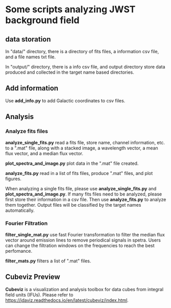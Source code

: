 # Some scripts analyzing JWST background field

## data storation

In "data/" directory, there is a directory of fits files, a information csv file, and a file names txt file.

In "output/" directory, there is a info csv file, and output directory store data produced and collected in the target name based directories.

## Add information

Use **add_info.py** to add Galactic coordinates to csv files.

## Analysis

### Analyze fits files

**analyze_single_fits.py** read a fits file, store name, channel information, etc. to a ".mat" file, along with a stacked image, a wavelength vector, a mean flux vector, and a median flux vector.

**plot_spectra_and_image.py** plot data in the ".mat" file created.

**analyze_fits.py** read in a list of fits files, produce ".mat" files, and plot figures.

When analyzing a single fits file, please use **analyze_single_fits.py** and **plot_spectra_and_image.py**. If many fits files need to be analyzed, please first store their information in a csv file. Then use **analyze_fits.py** to analyze them together. Output files will be classified by the target names automatically.

### Fourier Filtration

**filter_single_mat.py** use fast Fourier transformation to filter the median flux vector around emission lines to remove periodical signals in spetra. Users can change the filtration windows on the frequencies to reach the best perfomance.

**filter_mats.py** filters a list of ".mat" files.

## Cubeviz Preview

**Cubeviz** is a visualization and analysis toolbox for data cubes from integral field units (IFUs). Please refer to https://jdaviz.readthedocs.io/en/latest/cubeviz/index.html.

